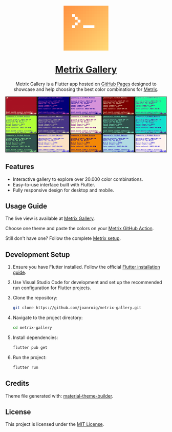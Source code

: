 <p align="center">
  <a href="https://joanroig.github.io/metrix-gallery">
      <img alt="Metrix Gallery logo" src="web/icons/Icon-192.png" width="140px">
  </a>
</p>
<h1 align="center"><a href="https://joanroig.github.io/metrix-gallery">Metrix Gallery</a></h1>
<p align="center">Metrix Gallery is a Flutter app hosted on <a href="https://joanroig.github.io/metrix-gallery">GitHub Pages</a> designed to showcase and help choosing the best color combinations for <a href="https://github.com/joanroig/metrix">Metrix</a>.</p>

<p align="center">
<a href="https://joanroig.github.io/metrix-gallery">
  <img alt="Showcase" src="showcase.gif">
  </a>
</p>

## Features

- Interactive gallery to explore over 20.000 color combinations.
- Easy-to-use interface built with Flutter.
- Fully responsive design for desktop and mobile.

## Usage Guide

The live view is available at [Metrix Gallery](https://joanroig.github.io/metrix-gallery).

Choose one theme and paste the colors on your [Metrix GitHub Action](https://github.com/joanroig/metrix/blob/main/.github/workflows/metrix-complete.yml).

Still don't have one? Follow the complete [Metrix setup](https://github.com/joanroig/metrix?tab=readme-ov-file#usage-guide).

## Development Setup

1. Ensure you have Flutter installed. Follow the official [Flutter installation guide](https://flutter.dev/docs/get-started/install).
2. Use Visual Studio Code for development and set up the recommended run configuration for Flutter projects.

3. Clone the repository:
   ```bash
   git clone https://github.com/joanroig/metrix-gallery.git
   ```
4. Navigate to the project directory:
   ```bash
   cd metrix-gallery
   ```
5. Install dependencies:
   ```bash
   flutter pub get
   ```
6. Run the project:
   ```bash
   flutter run
   ```

## Credits

Theme file generated with: [material-theme-builder](https://material-foundation.github.io/material-theme-builder/).

## License

This project is licensed under the [MIT License](LICENSE).

